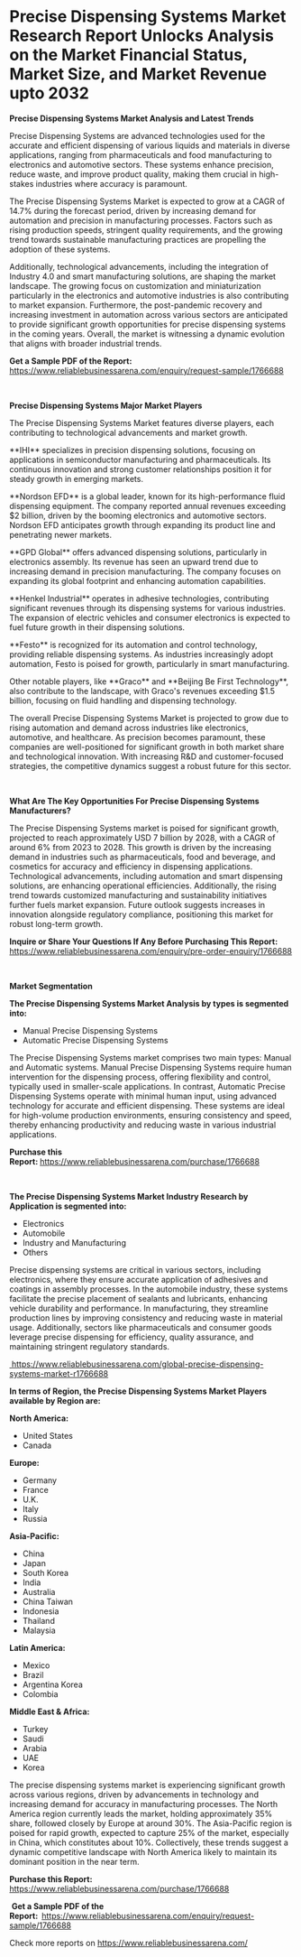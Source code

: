 <p><h1>Precise Dispensing Systems Market Research Report Unlocks Analysis on the Market Financial Status, Market Size, and Market Revenue upto 2032</h1></p><p><strong>Precise Dispensing Systems Market Analysis and Latest Trends</strong></p>
<p><p>Precise Dispensing Systems are advanced technologies used for the accurate and efficient dispensing of various liquids and materials in diverse applications, ranging from pharmaceuticals and food manufacturing to electronics and automotive sectors. These systems enhance precision, reduce waste, and improve product quality, making them crucial in high-stakes industries where accuracy is paramount.</p><p>The Precise Dispensing Systems Market is expected to grow at a CAGR of 14.7% during the forecast period, driven by increasing demand for automation and precision in manufacturing processes. Factors such as rising production speeds, stringent quality requirements, and the growing trend towards sustainable manufacturing practices are propelling the adoption of these systems. </p><p>Additionally, technological advancements, including the integration of Industry 4.0 and smart manufacturing solutions, are shaping the market landscape. The growing focus on customization and miniaturization particularly in the electronics and automotive industries is also contributing to market expansion. Furthermore, the post-pandemic recovery and increasing investment in automation across various sectors are anticipated to provide significant growth opportunities for precise dispensing systems in the coming years. Overall, the market is witnessing a dynamic evolution that aligns with broader industrial trends.</p></p>
<p><strong>Get a Sample PDF of the Report:&nbsp;</strong> <a href="https://www.reliablebusinessarena.com/enquiry/request-sample/1766688?utm_campaign=2783&utm_medium=2&utm_source=Github&utm_content=ia&utm_term=27022025&utm_id=precise-dispensing-systems">https://www.reliablebusinessarena.com/enquiry/request-sample/1766688</a></p>
<p>&nbsp;</p>
<p><strong>Precise Dispensing Systems Major Market Players</strong></p>
<p><p>The Precise Dispensing Systems Market features diverse players, each contributing to technological advancements and market growth. </p><p>**IHI** specializes in precision dispensing solutions, focusing on applications in semiconductor manufacturing and pharmaceuticals. Its continuous innovation and strong customer relationships position it for steady growth in emerging markets.</p><p>**Nordson EFD** is a global leader, known for its high-performance fluid dispensing equipment. The company reported annual revenues exceeding $2 billion, driven by the booming electronics and automotive sectors. Nordson EFD anticipates growth through expanding its product line and penetrating newer markets.</p><p>**GPD Global** offers advanced dispensing solutions, particularly in electronics assembly. Its revenue has seen an upward trend due to increasing demand in precision manufacturing. The company focuses on expanding its global footprint and enhancing automation capabilities.</p><p>**Henkel Industrial** operates in adhesive technologies, contributing significant revenues through its dispensing systems for various industries. The expansion of electric vehicles and consumer electronics is expected to fuel future growth in their dispensing solutions.</p><p>**Festo** is recognized for its automation and control technology, providing reliable dispensing systems. As industries increasingly adopt automation, Festo is poised for growth, particularly in smart manufacturing.</p><p>Other notable players, like **Graco** and **Beijing Be First Technology**, also contribute to the landscape, with Graco's revenues exceeding $1.5 billion, focusing on fluid handling and dispensing technology. </p><p>The overall Precise Dispensing Systems Market is projected to grow due to rising automation and demand across industries like electronics, automotive, and healthcare. As precision becomes paramount, these companies are well-positioned for significant growth in both market share and technological innovation. With increasing R&D and customer-focused strategies, the competitive dynamics suggest a robust future for this sector.</p></p>
<p>&nbsp;</p>
<p><strong>What Are The Key Opportunities For Precise Dispensing Systems Manufacturers?</strong></p>
<p><p>The Precise Dispensing Systems market is poised for significant growth, projected to reach approximately USD 7 billion by 2028, with a CAGR of around 6% from 2023 to 2028. This growth is driven by the increasing demand in industries such as pharmaceuticals, food and beverage, and cosmetics for accuracy and efficiency in dispensing applications. Technological advancements, including automation and smart dispensing solutions, are enhancing operational efficiencies. Additionally, the rising trend towards customized manufacturing and sustainability initiatives further fuels market expansion. Future outlook suggests increases in innovation alongside regulatory compliance, positioning this market for robust long-term growth.</p></p>
<p><strong>Inquire or Share Your Questions If Any Before Purchasing This Report:</strong> <a href="https://www.reliablebusinessarena.com/enquiry/pre-order-enquiry/1766688?utm_campaign=2783&utm_medium=2&utm_source=Github&utm_content=ia&utm_term=27022025&utm_id=precise-dispensing-systems">https://www.reliablebusinessarena.com/enquiry/pre-order-enquiry/1766688</a></p>
<p>&nbsp;</p>
<p><strong>Market Segmentation</strong></p>
<p><strong>The Precise Dispensing Systems Market Analysis by types is segmented into:</strong></p>
<p><ul><li>Manual Precise Dispensing Systems</li><li>Automatic Precise Dispensing Systems</li></ul></p>
<p><p>The Precise Dispensing Systems market comprises two main types: Manual and Automatic systems. Manual Precise Dispensing Systems require human intervention for the dispensing process, offering flexibility and control, typically used in smaller-scale applications. In contrast, Automatic Precise Dispensing Systems operate with minimal human input, using advanced technology for accurate and efficient dispensing. These systems are ideal for high-volume production environments, ensuring consistency and speed, thereby enhancing productivity and reducing waste in various industrial applications.</p></p>
<p><strong>Purchase this Report:&nbsp;</strong><a href="https://www.reliablebusinessarena.com/purchase/1766688?utm_campaign=2783&utm_medium=2&utm_source=Github&utm_content=ia&utm_term=27022025&utm_id=precise-dispensing-systems">https://www.reliablebusinessarena.com/purchase/1766688</a></p>
<p>&nbsp;</p>
<p><strong>The Precise Dispensing Systems Market Industry Research by Application is segmented into:</strong></p>
<p><ul><li>Electronics</li><li>Automobile</li><li>Industry and Manufacturing</li><li>Others</li></ul></p>
<p><p>Precise dispensing systems are critical in various sectors, including electronics, where they ensure accurate application of adhesives and coatings in assembly processes. In the automobile industry, these systems facilitate the precise placement of sealants and lubricants, enhancing vehicle durability and performance. In manufacturing, they streamline production lines by improving consistency and reducing waste in material usage. Additionally, sectors like pharmaceuticals and consumer goods leverage precise dispensing for efficiency, quality assurance, and maintaining stringent regulatory standards.</p></p>
<p><a href="https://www.reliablebusinessarena.com/global-precise-dispensing-systems-market-r1766688?utm_campaign=2783&utm_medium=2&utm_source=Github&utm_content=ia&utm_term=27022025&utm_id=precise-dispensing-systems">&nbsp;https://www.reliablebusinessarena.com/global-precise-dispensing-systems-market-r1766688</a></p>
<p><strong>In terms of Region, the Precise Dispensing Systems Market Players available by Region are:</strong></p>
<p>
    <p> <strong> North America: </strong>
        <ul>
            <li>United States</li>
            <li>Canada</li>
        </ul>
        </p> 
    <p> <strong> Europe: </strong>
        <ul>
            <li>Germany</li>
            <li>France</li>
            <li>U.K.</li>
            <li>Italy</li>
            <li>Russia</li>
        </ul>
        </p> 
    <p> <strong> Asia-Pacific: </strong>
        <ul>
            <li>China</li>
            <li>Japan</li>
            <li>South Korea</li>
            <li>India</li>
            <li>Australia</li>
            <li>China Taiwan</li>
            <li>Indonesia</li>
            <li>Thailand</li>
            <li>Malaysia</li>
        </ul>
        </p> 
    <p> <strong> Latin America: </strong>
        <ul>
            <li>Mexico</li>
            <li>Brazil</li>
            <li>Argentina Korea</li>
            <li>Colombia</li>
        </ul>
        </p> 
    <p> <strong> Middle East & Africa: </strong>
        <ul>
            <li>Turkey</li>
            <li>Saudi</li>
            <li>Arabia</li>
            <li>UAE</li>
            <li>Korea</li>
        </ul>
    </p>
    </p>
<p><p>The precise dispensing systems market is experiencing significant growth across various regions, driven by advancements in technology and increasing demand for accuracy in manufacturing processes. The North America region currently leads the market, holding approximately 35% share, followed closely by Europe at around 30%. The Asia-Pacific region is poised for rapid growth, expected to capture 25% of the market, especially in China, which constitutes about 10%. Collectively, these trends suggest a dynamic competitive landscape with North America likely to maintain its dominant position in the near term.</p></p>
<p><strong>Purchase this Report: </strong><a href="https://www.reliablebusinessarena.com/purchase/1766688?utm_campaign=2783&utm_medium=2&utm_source=Github&utm_content=ia&utm_term=27022025&utm_id=precise-dispensing-systems">https://www.reliablebusinessarena.com/purchase/1766688</a></p>
<p>&nbsp;<strong>Get a Sample PDF of the Report:&nbsp;&nbsp;</strong><a href="https://www.reliablebusinessarena.com/enquiry/request-sample/1766688?utm_campaign=2783&utm_medium=2&utm_source=Github&utm_content=ia&utm_term=27022025&utm_id=precise-dispensing-systems">https://www.reliablebusinessarena.com/enquiry/request-sample/1766688</a></p>
<p><strong></strong></p>
<p>Check more reports on <a href="https://www.reliablebusinessarena.com/?utm_campaign=2783&utm_medium=2&utm_source=Github&utm_content=ia&utm_term=27022025&utm_id=precise-dispensing-systems">https://www.reliablebusinessarena.com/</a></p>